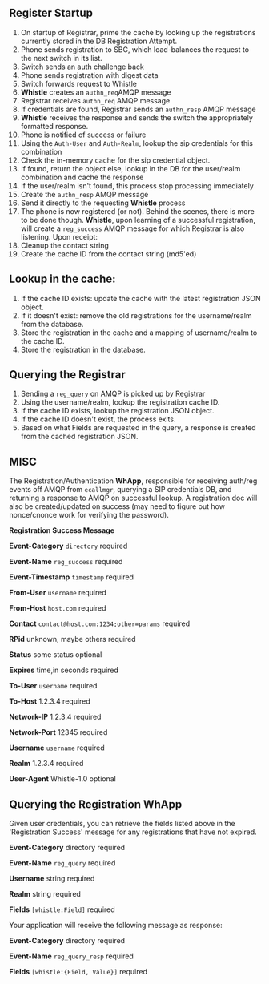 ## Register Startup


1. On startup of Registrar, prime the cache by looking up the registrations currently stored in the DB Registration Attempt.
2. Phone sends registration to SBC, which load-balances the request to the next switch in its list.
3. Switch sends an auth challenge back
4. Phone sends registration with digest data
5. Switch forwards request to Whistle
6. **Whistle** creates an `authn_req`AMQP message
7. Registrar receives `authn_req` AMQP message
8. If credentials are found, Registrar sends an `authn_resp` AMQP message
9. **Whistle** receives the response and sends the switch the appropriately formatted response.
10. Phone is notified of success or failure
11. Using the `Auth-User` and `Auth-Realm`, lookup the sip credentials for this combination
12. Check the in-memory cache for the sip credential object.
13. If found, return the object else, lookup in the DB for the user/realm combination and cache the response
14. If the user/realm isn't found, this process stop processing immediately
15. Create the `authn_resp` AMQP message
16. Send it directly to the requesting **Whistle** process
17. The phone is now registered (or not). Behind the scenes, there is more to be done though. **Whistle**, upon learning of a successful registration, will create a `reg_success` AMQP message for which Registrar is also listening. Upon receipt:
18. Cleanup the contact string
19. Create the cache ID from the contact string (md5'ed)

## Lookup in the cache:

1. If the cache ID exists: update the cache with the latest registration JSON object.
2. If it doesn't exist: remove the old registrations for the username/realm from the database.
3. Store the registration in the cache and a mapping of username/realm to the cache ID.
4. Store the registration in the database.


## Querying the Registrar

1. Sending a `reg_query` on AMQP is picked up by Registrar
2. Using the username/realm, lookup the registration cache ID.
3. If the cache ID exists, lookup the registration JSON object.
4. If the cache ID doesn't exist, the process exits.
5. Based on what Fields are requested in the query, a response is created from the cached registration JSON.
 
 
## MISC

The Registration/Authentication **WhApp**, responsible for receiving auth/reg events off AMQP from `ecallmgr`, querying a SIP credentials DB, and returning a response to AMQP on successful lookup. A registration doc will also be created/updated on success (may need to figure out how nonce/cnonce work for verifying the password).

**Registration Success Message**

**Event-Category** `directory` required

**Event-Name** `reg_success` required

**Event-Timestamp** `timestamp` required

**From-User** `username` required

**From-Host** `host.com` required

**Contact** `contact@host.com:1234;other=params` required

**RPid** unknown, maybe others required

**Status** some status optional

**Expires** time,in seconds required

**To-User** `username` required

**To-Host** 1.2.3.4 required

**Network-IP** 1.2.3.4 required

**Network-Port** 12345 required

**Username** `username` required

**Realm** 1.2.3.4 required

**User-Agent** Whistle-1.0 optional


## Querying the Registration WhApp

Given user credentials, you can retrieve the fields listed above in the 'Registration Success' message for any registrations that have not expired.

**Event-Category** directory required

**Event-Name** `reg_query` required

**Username** string required

**Realm** string required

**Fields** `[whistle:Field]` required


Your application will receive the following message as response:

**Event-Category** directory required

**Event-Name** `reg_query_resp` required

**Fields** `[whistle:{Field, Value}]` required
